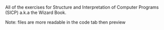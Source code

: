 All of the exercises for Structure and Interpretation of Computer Programs (SICP) a.k.a the Wizard Book.

Note: files are more readable in the code tab then preview
